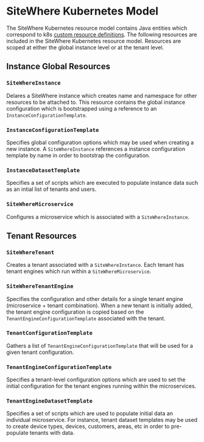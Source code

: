 # SiteWhere Kubernetes Model

The SiteWhere Kubernetes resource model contains Java entities which correspond
to k8s [custom resource definitions](https://kubernetes.io/docs/concepts/extend-kubernetes/api-extension/custom-resources/).
The following resources are included in the SiteWhere Kubernetes resource model. Resources are scoped at either the global
instance level or at the tenant level.

## Instance Global Resources

### `SiteWhereInstance`
Delares a SiteWhere instance which creates name and namespace for other
resources to be attached to. This resource contains the global instance
configuration which is bootstrapped using a reference to an
`InstanceConfigurationTemplate`.

### `InstanceConfigurationTemplate`
Specifies global configuration options which may be used when creating 
a new instance. A `SiteWhereInstance` references a instance configuration
template by name in order to bootstrap the configuration.

### `InstanceDatasetTemplate`
Specifies a set of scripts which are executed to populate instance data
such as an intial list of tenants and users.

### `SiteWhereMicroservice`
Configures a microservice which is associated with a `SiteWhereInstance`.

## Tenant Resources

### `SiteWhereTenant`
Creates a tenant associated with a `SiteWhereInstance`. Each tenant has tenant 
engines which run within a `SiteWhereMicroservice`.

### `SiteWhereTenantEngine`
Specifies the configuration and other details for a single tenant engine 
(microservice + tenant combination). When a new tenant is initially added, the 
tenant engine configuration is copied based on the `TenantEngineConfigurationTemplate` 
associated with the tenant.

### `TenantConfigurationTemplate`
Gathers a list of `TenantEngineConfigurationTemplate` that will be used for a given
tenant configuration.

### `TenantEngineConfigurationTemplate`
Specifies a tenant-level configuration options which are used to set the
initial configuration for the tenant engines running within the microservices.

### `TenantEngineDatasetTemplate`
Specifies a set of scripts which are used to populate initial data an individual
microservice. For instance, tenant dataset templates may be used to create device
types, devices, customers, areas, etc in order to pre-populate tenants with data.

